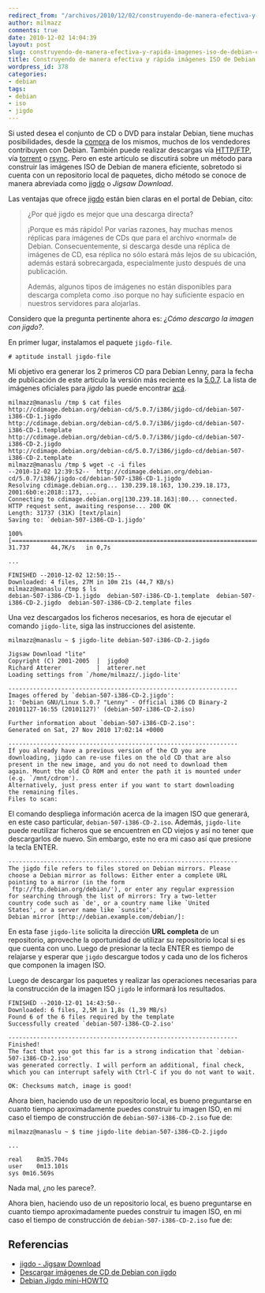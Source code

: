 ```yaml
---
redirect_from: "/archivos/2010/12/02/construyendo-de-manera-efectiva-y-rapida-imagenes-iso-de-debian-con-jigdo/"
author: milmazz
comments: true
date: 2010-12-02 14:04:39
layout: post
slug: construyendo-de-manera-efectiva-y-rapida-imagenes-iso-de-debian-con-jigdo
title: Construyendo de manera efectiva y rápida imágenes ISO de Debian con jigdo
wordpress_id: 378
categories:
- debian
tags:
- debian
- iso
- jigdo
---
```


Si usted desea el conjunto de CD o DVD para instalar Debian, tiene muchas posibilidades, desde la [compra](http://www.debian.org/CD/vendors/) de los mismos, muchos de los vendedores contribuyen con Debian. También puede realizar descargas vía [HTTP/FTP](http://www.debian.org/CD/http-ftp/), vía [torrent](http://www.debian.org/CD/torrent-cd/) o [rsync](http://www.debian.org/CD/mirroring/rsync-mirrors). Pero en este artículo se discutirá sobre un método para construir las imágenes ISO de Debian de manera eficiente, sobretodo si cuenta con un repositorio local de paquetes, dicho método se conoce de manera abreviada como [jigdo](http://atterer.org/jigdo/) o _Jigsaw Download_.

Las ventajas que ofrece [jigdo](http://www.debian.org/CD/jigdo-cd/) están bien claras en el portal de Debian, cito:

> ¿Por qué jigdo es mejor que una descarga directa?
>
>¡Porque es más rápido! Por varias razones, hay muchas menos réplicas para imágenes de CDs que para el archivo «normal» de Debian. Consecuentemente, si descarga desde una réplica de imágenes de CD, esa réplica no sólo estará más lejos de su ubicación, además estará sobrecargada, especialmente justo después de una publicación.
>
>Además, algunos tipos de imágenes no están disponibles para descarga completa como .iso porque no hay suficiente espacio en nuestros servidores para alojarlas.

Considero que la pregunta pertinente ahora es: _¿Cómo descargo la imagen con jigdo?_.

En primer lugar, instalamos el paquete `jigdo-file`.

	# aptitude install jigdo-file

Mi objetivo era generar los 2 primeros CD para Debian Lenny, para la fecha de publicación de este artículo la versión más reciente es la [5.0.7](http://www.debian.org/News/2010/20101127). La lista de imágenes oficiales para _jigdo_ las puede encontrar [acá](http://www.debian.org/CD/jigdo-cd/#which).

	milmazz@manaslu /tmp $ cat files
	http://cdimage.debian.org/debian-cd/5.0.7/i386/jigdo-cd/debian-507-i386-CD-1.jigdo
	http://cdimage.debian.org/debian-cd/5.0.7/i386/jigdo-cd/debian-507-i386-CD-1.template
	http://cdimage.debian.org/debian-cd/5.0.7/i386/jigdo-cd/debian-507-i386-CD-2.jigdo
	http://cdimage.debian.org/debian-cd/5.0.7/i386/jigdo-cd/debian-507-i386-CD-2.template
	milmazz@manaslu /tmp $ wget -c -i files
	--2010-12-02 12:39:52--  http://cdimage.debian.org/debian-cd/5.0.7/i386/jigdo-cd/debian-507-i386-CD-1.jigdo
	Resolving cdimage.debian.org... 130.239.18.163, 130.239.18.173, 2001:6b0:e:2018::173, ...
	Connecting to cdimage.debian.org|130.239.18.163|:80... connected.
	HTTP request sent, awaiting response... 200 OK
	Length: 31737 (31K) [text/plain]
	Saving to: `debian-507-i386-CD-1.jigdo'

	100%[===================================================================================================================>] 31.737      44,7K/s   in 0,7s

	...

	FINISHED --2010-12-02 12:50:15--
	Downloaded: 4 files, 27M in 10m 21s (44,7 KB/s)
	milmazz@manaslu /tmp $ ls
	debian-507-i386-CD-1.jigdo  debian-507-i386-CD-1.template  debian-507-i386-CD-2.jigdo  debian-507-i386-CD-2.template files

Una vez descargados los ficheros necesarios, es hora de ejecutar el comando `jigdo-lite`, siga las instrucciones del asistente.

	milmazz@manaslu ~ $ jigdo-lite debian-507-i386-CD-2.jigdo

	Jigsaw Download "lite"
	Copyright (C) 2001-2005  |  jigdo@
	Richard Atterer          |  atterer.net
	Loading settings from `/home/milmazz/.jigdo-lite'

	-----------------------------------------------------------------
	Images offered by `debian-507-i386-CD-2.jigdo':
	1: 'Debian GNU/Linux 5.0.7 "Lenny" - Official i386 CD Binary-2 20101127-16:55 (20101127)' (debian-507-i386-CD-2.iso)

	Further information about `debian-507-i386-CD-2.iso':
	Generated on Sat, 27 Nov 2010 17:02:14 +0000

	-----------------------------------------------------------------
	If you already have a previous version of the CD you are
	downloading, jigdo can re-use files on the old CD that are also
	present in the new image, and you do not need to download them
	again. Mount the old CD ROM and enter the path it is mounted under
	(e.g. `/mnt/cdrom').
	Alternatively, just press enter if you want to start downloading
	the remaining files.
	Files to scan:

El comando despliega información acerca de la imagen ISO que generará, en este caso particular, `debian-507-i386-CD-2.iso`. Además, `jigdo-lite` puede reutilizar ficheros que se encuentren en CD viejos y así no tener que descargarlos de nuevo. Sin embargo, este no era mi caso así que presione la tecla ENTER.

	-----------------------------------------------------------------
	The jigdo file refers to files stored on Debian mirrors. Please
	choose a Debian mirror as follows: Either enter a complete URL
	pointing to a mirror (in the form
	`ftp://ftp.debian.org/debian/'), or enter any regular expression
	for searching through the list of mirrors: Try a two-letter
	country code such as `de', or a country name like `United
	States', or a server name like `sunsite'.
	Debian mirror [http://debian.example.com/debian/]:

En esta fase `jigdo-lite` solicita la dirección **URL completa** de un repositorio, aproveche la oportunidad de utilizar su repositorio local si es que cuenta con uno. Luego de presionar la tecla ENTER es tiempo de relajarse y esperar que `jigdo` descargue todos y cada uno de los ficheros que componen la imagen ISO.

Luego de descargar los paquetes y realizar las operaciones necesarias para la construcción de la imagen ISO `jigdo` le informará los resultados.

	FINISHED --2010-12-01 14:43:50--
	Downloaded: 6 files, 2,5M in 1,8s (1,39 MB/s)
	Found 6 of the 6 files required by the template
	Successfully created `debian-507-i386-CD-2.iso'

	-----------------------------------------------------------------
	Finished!
	The fact that you got this far is a strong indication that `debian-507-i386-CD-2.iso'
	was generated correctly. I will perform an additional, final check,
	which you can interrupt safely with Ctrl-C if you do not want to wait.

	OK: Checksums match, image is good!

Ahora bien, haciendo uso de un repositorio local, es bueno preguntarse en cuanto tiempo aproximadamente puedes construir tu imagen ISO, en mi caso el tiempo de construcción de `debian-507-i386-CD-2.iso` fue de:

	milmazz@manaslu ~ $ time jigdo-lite debian-507-i386-CD-2.jigdo

	...

	real	8m35.704s
	user	0m13.101s
	sys	0m16.569s

Nada mal, ¿no les parece?.

Ahora bien, haciendo uso de un repositorio local, es bueno preguntarse en cuanto tiempo aproximadamente puedes construir tu imagen ISO, en mi caso el tiempo de construcción de `debian-507-i386-CD-2.iso` fue de:

## Referencias

  * [jigdo - Jigsaw Download](http://atterer.org/jigdo)
  * [Descargar imágenes de CD de Debian con jigdo](http://www.debian.org/CD/jigdo-cd/)
  * [Debian Jigdo mini-HOWTO](http://atterer.org/jigdo/debian-jigdo-mini-howto)
